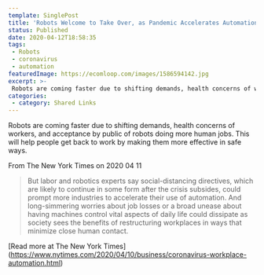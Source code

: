 ```yaml
---
template: SinglePost
title: 'Robots Welcome to Take Over, as Pandemic Accelerates Automation'
status: Published
date: 2020-04-12T18:58:35
tags:
 - Robots
 - coronavirus
 - automation
featuredImage: https://ecomloop.com/images/1586594142.jpg
excerpt: >-
 Robots are coming faster due to shifting demands, health concerns of workers, and acceptance by public of robots doing more human jobs. This will help people get back to work by making them more effective in safe ways.
categories:
 - category: Shared Links
---
```

Robots are coming faster due to shifting demands, health concerns of workers, and acceptance by public of robots doing more human jobs. This will help people get back to work by making them more effective in safe ways.

From The New York Times on 2020 04 11
> But labor and robotics experts say social-distancing directives, which are likely to continue in some form after the crisis subsides, could prompt more industries to accelerate their use of automation. And long-simmering worries about job losses or a broad unease about having machines control vital aspects of daily life could dissipate as society sees the benefits of restructuring workplaces in ways that minimize close human contact.

[Read more at The New York Times] (https://www.nytimes.com/2020/04/10/business/coronavirus-workplace-automation.html)
